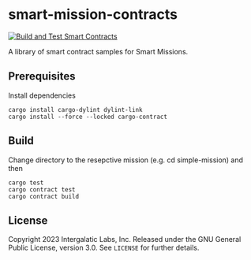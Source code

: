 # smart-mission-contracts

[![Build and Test Smart Contracts](https://github.com/NodleCode/smart-mission-contracts/actions/workflows/ci.yml/badge.svg)](https://github.com/NodleCode/smart-mission-contracts/actions/workflows/ci.yml)

A library of smart contract samples for Smart Missions.

## Prerequisites
Install dependencies 

    cargo install cargo-dylint dylint-link
    cargo install --force --locked cargo-contract

## Build 
Change directory to the resepctive mission (e.g. cd simple-mission) and then

    cargo test
    cargo contract test
    cargo contract build

## License

Copyright 2023 Intergalatic Labs, Inc. Released under the GNU General Public License, version 3.0. See `LICENSE` for further details.